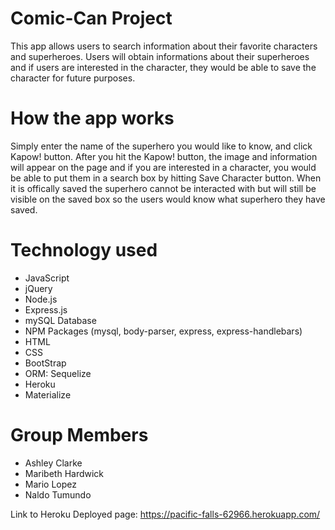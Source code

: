 # Comic-Can Project 
This app allows users to search information about their favorite characters and superheroes. Users will obtain informations about their superheroes and if users are interested in the character, they would be able to save the character for future purposes.

# How the app works
Simply enter the name of the superhero you would like to know, and click Kapow! button. After you hit the Kapow! button, the image and information will appear on the page and if you are interested in a character, you would be able to put them in a search box by hitting Save Character button. When it is offically saved the superhero cannot be interacted with but will still be visible on the saved box so the users would know what superhero they have saved.

# Technology used
- JavaScript
- jQuery
- Node.js
- Express.js
- mySQL Database
- NPM Packages (mysql, body-parser, express, express-handlebars)
- HTML
- CSS
- BootStrap
- ORM: Sequelize
- Heroku
- Materialize

# Group Members
- Ashley Clarke
- Maribeth Hardwick
- Mario Lopez
- Naldo Tumundo

Link to Heroku Deployed page: https://pacific-falls-62966.herokuapp.com/
